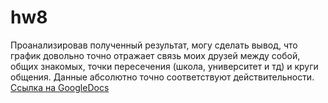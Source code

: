 # hw8
Проанализировав полученный результат, могу сделать вывод, что график довольно точно отражает связь моих друзей между собой, общих знакомых, точки пересечения (школа, университет и тд) и круги общения. Данные абсолютно точно соответствуют действительности.
[Ссылка на GoogleDocs](https://drive.google.com/file/d/1wCjTWrkniTss3Hu_g2D8rcbHh_Q1Fzb2/view?usp=sharing)
